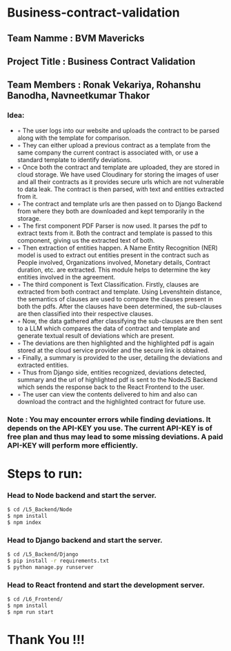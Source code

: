 # Business-contract-validation

## Team Namme : BVM Mavericks

## Project Title : Business Contract Validation

## Team Members : Ronak Vekariya, Rohanshu Banodha, Navneetkumar Thakor

### Idea:

- ◦ The user logs into our website and uploads the contract to be parsed along with the template for comparison.
- ◦ They can either upload a previous contract as a template from the same company the current contract is associated with, or use a standard template to identify deviations.  
- ◦ Once both the contract and template are uploaded, they are stored in cloud storage. We have used Cloudinary for storing the images of user and all their contracts as it provides secure urls which are not vulnerable to data leak. The contract is then parsed, with text and entities extracted from it.  
- ◦ The contract and template urls are then passed on to Django Backend from where they both are downloaded and kept temporarily in the storage.  
- ◦ The first component PDF Parser is now used. It parses the pdf to extract texts from it. Both the contract and template is passed to this component, giving us the extracted text of both.  
- ◦ Then extraction of entities happen. A Name Entity Recognition (NER) model is used to extract out entities present in the contract such as People involved, Organizations involved, Monetary details, Contract duration, etc. are extracted. This module helps to determine the key entities involved in the agreement.  
- ◦ The third component is Text Classification. Firstly, clauses are extracted from both contract and template. Using Levenshtein distance, the semantics of clauses are used to compare the clauses present in both the pdfs. After the clauses have been determined, the sub-clauses are then classified into their respective clauses.  
- ◦ Now, the data gathered after classifying the sub-clauses are then sent to a LLM which compares the data of contract and template and generate textual result of deviations which are present.  
- ◦ The deviations are then highlighted and the highlighted pdf is again stored at the cloud service provider and the secure link is obtained.  
- ◦ Finally, a summary is provided to the user, detailing the deviations and extracted entities.  
- ◦ Thus from Django side, entities recognized, deviations detected, summary and the url of highlighted pdf is sent to the NodeJS Backend which sends the response back to the React Frontend to the user.  
- ◦ The user can view the contents delivered to him and also can download the contract and the highlighted contract for future use.  
  

### Note : You may encounter errors while finding deviations. It depends on the API-KEY you use. The current API-KEY is of free plan and thus may lead to some missing deviations. A paid API-KEY will perform more efficiently.

# Steps to run:

### Head to Node backend and start the server.

```bash
$ cd /L5_Backend/Node
$ npm install
$ npm index
```

### Head to Django backend and start the server.

```bash
$ cd /L5_Backend/Django
$ pip install -r requirements.txt
$ python manage.py runserver
```


### Head to React frontend and start the development server.

```bash
$ cd /L6_Frontend/
$ npm install
$ npm run start
```

# Thank You !!!


